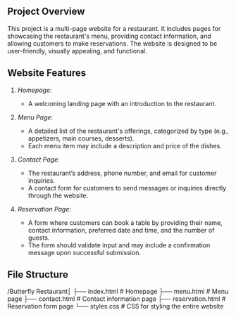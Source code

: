 
## Project Overview

This project is a multi-page website for a restaurant. 
It includes pages for showcasing the restaurant's menu, providing contact information, and allowing customers to make reservations. 
The website is designed to be user-friendly, visually appealing, and functional.

## Website Features

1. *Homepage*:
   - A welcoming landing page with an introduction to the restaurant.

2. *Menu Page*:
   - A detailed list of the restaurant's offerings, categorized by type (e.g., appetizers, main courses, desserts).
   - Each menu item may include a description and price of the dishes.

3. *Contact Page*:
   - The restaurant’s address, phone number, and email for customer inquiries.
   - A contact form for customers to send messages or inquiries directly through the website.

4. *Reservation Page*:
   - A form where customers can book a table by providing their name, contact information, preferred date and time, and the number of guests.
   - The form should validate input and may include a confirmation message upon successful submission.

## File Structure

/Butterfly Restaurant│
├── index.html         # Homepage
├── menu.html          # Menu page
├── contact.html       # Contact information page
├── reservation.html   # Reservation form page
└── styles.css         # CSS for styling the entire website
